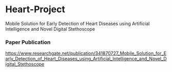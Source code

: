 # Heart-Project
Mobile Solution for Early Detection of Heart Diseases using Artificial Intelligence and Novel Digital Stethoscope

### Paper Publication
https://www.researchgate.net/publication/341870727_Mobile_Solution_for_Early_Detection_of_Heart_Diseases_using_Artificial_Intelligence_and_Novel_Digital_Stethoscope
